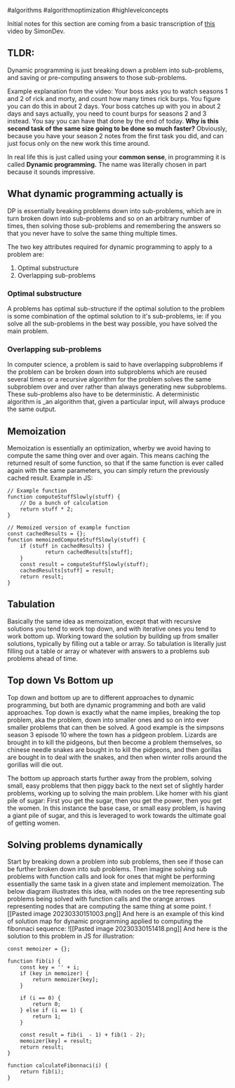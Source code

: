 #algorithms #algorithmoptimization #highlevelconcepts

Initial notes for this section are coming from a basic transcription of [this](https://www.youtube.com/watch?v=6z4ePR7YYa8) video by SimonDev.

## TLDR:
Dynamic programming is just breaking down a problem into sub-problems, and saving or pre-computing answers to those sub-problems.

Example explanation from the video: 
Your boss asks you to watch seasons 1 and 2 of rick and morty, and count how many times rick burps. You figure you can do this in about 2 days. Your boss catches up with you in about 2 days and says actually, you need to count burps for seasons 2 and 3 instead. You say you can have that done by the end of today. **Why is this second task of the same size going to be done so much faster?** Obviously, because you have your season 2 notes from the first task you did, and can just focus only on the new work this time around.

In real life this is just called using your **common sense**, in programming it is called **Dynamic programming.** The name was literally chosen in part because it sounds impressive.

## What dynamic programming actually is
DP is essentially breaking problems down into sub-problems, which are in turn broken down into sub-problems and so on an arbitrary number of times, then solving those sub-problems and remembering the answers so that you never have to solve the same thing multiple times.

The two key attributes required for dynamic programming to apply to a problem are:
1. Optimal substructure
2. Overlapping sub-problems

### Optimal substructure
A problems has optimal sub-structure if the optimal solution to the problem is some combination of the optimal solution to it's sub-problems, ie: if you solve all the sub-problems in the best way possible, you have solved the main problem.

### Overlapping sub-problems
In computer science, a problem is said to have overlapping subproblems if the problem can be broken down into subproblems which are reused several times or a recursive algorithm for the problem solves the same subproblem over and over rather than always generating new subproblems. These sub-problems also have to be deterministic. A deterministic algorithm is _an algorithm that, given a particular input, will always produce the same output.

## Memoization
Memoization is essentially an optimization, wherby we avoid having to compute the same thing over and over again. This means caching the returned result of some function, so that if the same function is ever called again with the same parameters, you can simply return the previously cached result.
Example in JS:
```
// Example function
function computeStuffSlowly(stuff) {
	// Do a bunch of calculation
	return stuff * 2;
}

// Memoized version of example function
const cachedResults = {};
function memoizedComputeStuffSlowly(stuff) {
	if (stuff in cachedResults) {
			return cachedResults[stuff];
	}
	const result = computeStuffSlowly(stuff);
	cachedResults[stuff] = result;
	return result;	
}
```

## Tabulation
Basically the same idea as memoization, except that with recursive solutions you tend to work top down, and with iterative ones you tend to work bottom up. Working toward the solution by building up from smaller solutions, typically by filling out a table or array. So tabulation is literally just filling out a table or array or whatever with answers to a problems sub problems ahead of time.

## Top down Vs Bottom up
Top down and bottom up are to different approaches to dynamic programming, but both are dynamic programming and both are valid approaches. Top down is exactly what the name implies, breaking the top problem, aka the problem, down into smaller ones and so on into ever smaller problems that can then be solved. A good example is the simpsons season 3 episode 10 where the town has a pidgeon problem. Lizards are brought in to kill the pidgeons, but then become a problem themselves, so chinese needle snakes are bought in to kill the pidgeons, and then gorillas are bought in to deal with the snakes, and then when winter rolls around the gorillas will die out.

The bottom up approach starts further away from the problem, solving small, easy problems that then piggy back to the next set of slightly harder problems, working up to solving the main problem. Like homer with his giant pile of sugar: First you get the sugar, then you get the power, then you get the women. In this instance the base case, or small easy problem, is having a giant pile of sugar, and this is leveraged to work towards the ultimate goal of getting women.

## Solving problems dynamically
Start by breaking down a problem into sub problems, then see if those can be further broken down into sub problems. Then imagine solving sub problems with function calls and look for ones that might be performing essentially the same task in a given state and implement memoization. The below diagram illustrates this idea, with nodes on the tree representing sub problems being solved with function calls and the orange arrows representing nodes that are computing the same thing at some point.
![[Pasted image 20230330151003.png]]
And here is an example of this kind of solution map for dynamic programming applied to computing the fibonnaci sequence:
![[Pasted image 20230330151418.png]]
And here is the solution to this problem in JS for illustration:
```
const memoizer = {};

function fib(i) {
	const key = '' + i;
	if (key in memoizer) {
		return memoizer[key];
	}

	if (i == 0) {
		return 0;
	} else if (i == 1) {
		return 1;
	}

	const result = fib(i  - 1) + fib(1 - 2);
	memoizer[key] = result;
	return result;
}

function calculateFibonnaci(i) {
	return fib(i);
}
```